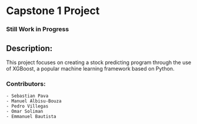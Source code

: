 # Capstone 1 Project

### **Still Work in Progress**

## Description: 

This project focuses on creating a stock predicting program through the use of XGBoost, a popular machine learning framework based on Python.

### Contributors:
    - Sebastian Pava
    - Manuel Albisu-Bouza
    - Pedro Villegas
    - Omar Soliman
    - Emmanuel Bautista